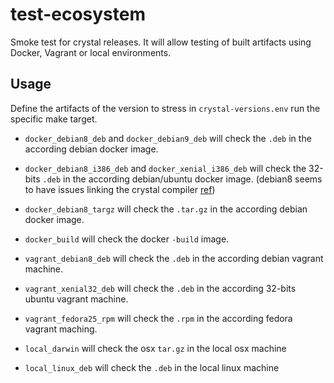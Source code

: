 # test-ecosystem

Smoke test for crystal releases. It will allow testing of built artifacts using Docker, Vagrant or local environments.

## Usage

Define the artifacts of the version to stress in `crystal-versions.env` run the specific make target.

* `docker_debian8_deb` and `docker_debian9_deb` will check the `.deb` in the according debian docker image.

* `docker_debian8_i386_deb` and `docker_xenial_i386_deb` will check the 32-bits `.deb` in the according debian/ubuntu docker image. (debian8 seems to have issues linking the crystal compiler [ref](https://github.com/crystal-lang/crystal/issues/1269))

* `docker_debian8_targz` will check the `.tar.gz` in the according debian docker image.

* `docker_build` will check the docker `-build` image.

* `vagrant_debian8_deb` will check the `.deb` in the according debian vagrant machine.

* `vagrant_xenial32_deb` will check the `.deb` in the according 32-bits ubuntu vagrant machine.

* `vagrant_fedora25_rpm` will check the `.rpm` in the according fedora vagrant maching.

* `local_darwin` will check the osx `tar.gz` in the local osx machine

* `local_linux_deb` will check the `.deb` in the local linux machine
